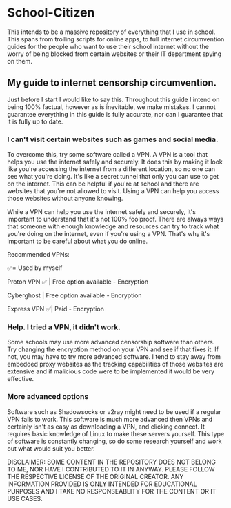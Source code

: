# School-Citizen
This intends to be a massive repository of everything that I use in school. This spans from trolling scripts for online apps, to full internet circumvention guides for the people who want to use their school internet without the worry of being blocked from certain websites or their IT department spying on them.



## My guide to internet censorship circumvention.

Just before I start I would like to say this. Throughout this guide I intend on being 100% factual, however as is inevitable, we make mistakes. I cannot guarantee everything in this guide is fully accurate, nor can I guarantee that it is fully up to date.

### I can't visit certain websites such as games and social media.

To overcome this, try some software called a VPN. A VPN is a tool that helps you use the internet safely and securely. It does this by making it look like you're accessing the internet from a different location, so no one can see what you're doing. It's like a secret tunnel that only you can use to get on the internet. This can be helpful if you're at school and there are websites that you're not allowed to visit. Using a VPN can help you access those websites without anyone knowing. 

While a VPN can help you use the internet safely and securely, it's important to understand that it's not 100% foolproof. There are always ways that someone with enough knowledge and resources can try to track what you're doing on the internet, even if you're using a VPN. That's why it's important to be careful about what you do online.

Recommended VPNs:

✅= Used by myself

Proton VPN ✅ | Free option available - Encryption 

Cyberghost       |  Free option available - Encryption

Express VPN ✅| Paid - Encryption

### Help. I tried a VPN, it didn't work.

Some schools may use more advanced censorship software than others. Try changing the encryption method on your VPN and see if that fixes it. If not, you may have to try more advanced software.  I tend to stay away from embedded proxy websites as the tracking capabilities of those websites are extensive and if malicious code were to be implemented it would be very effective.

### More advanced options
Software such as Shadowsocks or v2ray might need to be used if a regular VPN fails to work.
This software is much more advanced then VPNs and certainly isn't as easy as downloading a VPN, and clicking connect. It requires basic knowledge of Linux to make these servers yourself. This type of software is constantly changing, so do some research yourself and work out what would suit you better.

DISCLAIMER: SOME CONTENT IN THE REPOSITORY DOES NOT BELONG TO ME, NOR HAVE I CONTRIBUTED TO IT IN ANYWAY. PLEASE FOLLOW THE RESPECTIVE LICENSE OF THE ORIGINAL CREATOR. ANY INFORMATION PROVIDED IS ONLY INTENDED FOR EDUCATIONAL PURPOSES AND I TAKE NO RESPONSEABLITY FOR THE CONTENT OR IT USE CASES.

